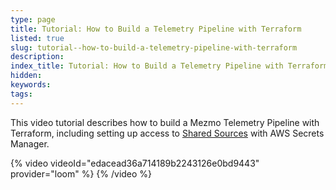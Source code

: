 ```yaml
---
type: page
title: Tutorial: How to Build a Telemetry Pipeline with Terraform
listed: true
slug: tutorial--how-to-build-a-telemetry-pipeline-with-terraform
description: 
index_title: Tutorial: How to Build a Telemetry Pipeline with Terraform
hidden: 
keywords: 
tags: 
---
```



This video tutorial describes how to build a Mezmo Telemetry Pipeline with Terraform, including setting up access to [Shared Sources](/telemetry-pipelines/shared-sources) with AWS Secrets Manager.

{% video videoId="edacead36a714189b2243126e0bd9443" provider="loom" %}
{% /video %}
